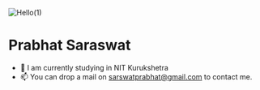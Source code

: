 ![Hello(1)](https://user-images.githubusercontent.com/57228450/155687263-33791f19-7613-4b06-8184-2bb72f9ff630.gif)


# Prabhat Saraswat


- 👀 I am currently studying in NIT Kurukshetra
- 📫 You can drop a mail on sarswatprabhat@gmail.com to contact me.

<!---
saraswatprabhat/saraswatprabhat is a ✨ special ✨ repository because its `README.md` (this file) appears on your GitHub profile.
You can click the Preview link to take a look at your changes.
--->
